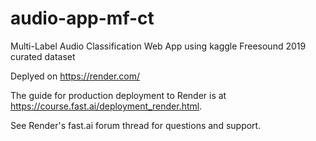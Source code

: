# audio-app-mf-ct
Multi-Label Audio Classification Web App using kaggle Freesound 2019 curated dataset

Deplyed on https://render.com/

The guide for production deployment to Render is at https://course.fast.ai/deployment_render.html.

See Render's fast.ai forum thread for questions and support.
